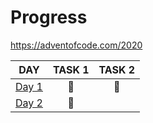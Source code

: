# Progress

https://adventofcode.com/2020

| DAY                                                                                                  | TASK 1 | TASK 2 |
| ---------------------------------------------------------------------------------------------------- | :----: | :----: |
| [Day 1](https://github.com/kotlinski/advent-of-code/tree/main/src/advent-of-code-solver/2020/day-01) |   🌟   |   🌟   |
| [Day 2](https://github.com/kotlinski/advent-of-code/tree/main/src/advent-of-code-solver/2020/day-02) |   🌟   |        |
